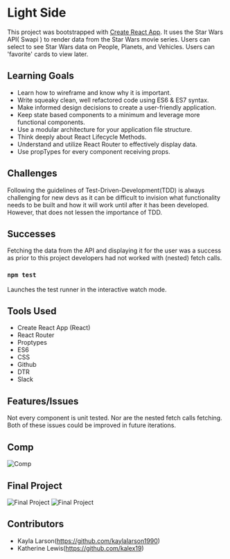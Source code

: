 # Light Side

This project was bootstrapped with [Create React App](https://github.com/facebook/create-react-app). It uses the Star Wars API( Swapi ) to render data from the Star Wars movie series. Users can select to see Star Wars data on People, Planets, and Vehicles. Users can 'favorite' cards to view later. 

## Learning Goals

* Learn how to wireframe and know why it is important.
* Write squeaky clean, well refactored code using ES6 & ES7 syntax.
* Make informed design decisions to create a user-friendly application.
* Keep state based components to a minimum and leverage more functional components.
* Use a modular architecture for your application file structure.
* Think deeply about React Lifecycle Methods.
* Understand and utilize React Router to effectively display data.
* Use propTypes for every component receiving props.

## Challenges

Following the guidelines of Test-Driven-Development(TDD) is always challenging for new devs as it can be difficult to invision what functionality needs to be built and how it will work until after it has been developed. However, that does not lessen the importance of TDD.

## Successes

Fetching the data from the API and displaying it for the user was a success as prior to this project developers had not worked with (nested) fetch calls.

### `npm test`

Launches the test runner in the interactive watch mode.

## Tools Used

* Create React App (React)
* React Router
* Proptypes
* ES6
* CSS
* Github
* DTR
* Slack

## Features/Issues

Not every component is unit tested. Nor are the nested fetch calls fetching. Both of these issues could be improved in future iterations.

## Comp

![Comp](https://postimg.cc/4mbv1S1f)

## Final Project

![Final Project](https://postimg.cc/HjPVXGRD)
![Final Project](https://postimg.cc/JsXDRTTw)

## Contributors

* Kayla Larson(https://github.com/kaylalarson1990)
* Katherine Lewis(https://github.com/kalex19)
